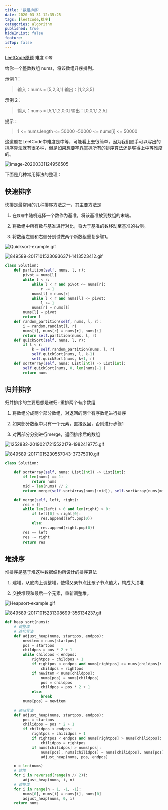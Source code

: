 ```yaml
---
title: '数组排序'
date: 2020-03-31 12:35:25
tags: [leetcode,排序]
categories: algorithm
published: true
hideInList: false
feature: 
isTop: false
---
```

[LeetCode原题](https://leetcode-cn.com/problems/sort-an-array/)
难度 `中等`

给你一个整数数组 nums，将该数组升序排列。

示例 1：

>输入：nums = [5,2,3,1]
输出：[1,2,3,5]



示例 2：

>输入：nums = [5,1,1,2,0,0]
输出：[0,0,1,1,2,5]


提示：

>1 <= nums.length <= 50000
-50000 <= nums[i] <= 50000

<!-- more -->

这道题在LeetCode中难度是中等，可能看上去很简单，因为我们随手可以写出的排序算法就有很多种，但是如果想要牢靠掌握所有的排序算法还是够得上中等难度的。

![image-20200331124956505](https://blog-1251782526.cos.ap-shanghai.myqcloud.com/uPic/00831rSTgy1gdd0lpe3c1j314e0jy7ai.jpg)

下面是几种常用算法的整理：

## 快速排序

快排是最常用的几种排序方法之一，其主要方法是

1. 在`数组`中随机选择一个数作为基准，将该基准放到数组的末端。

2. 将数组中所有数与基准进行对比，将大于基准的数移动至基准的右侧。

3. 将数组左侧和右侧分别试做两个新数组重复步骤1。
   

![Quicksort-example.gif](https://blog-1251782526.cos.ap-shanghai.myqcloud.com/uPic/00831rSTly1gdd3e5ci79g308c050adl.gif)

![849589-20171015230936371-1413523412.gif](https://blog-1251782526.cos.ap-shanghai.myqcloud.com/uPic/00831rSTly1gdd3esbt4xg30mj0707d3.gif)

```Python
class Solution:
    def partition(self, nums, l, r):
        pivot = nums[l]
        while l < r:
            while l < r and pivot <= nums[r]:
                r -= 1
            nums[l] = nums[r] 
            while l < r and nums[l] <= pivot:
                l += 1 
            nums[r] = nums[l]
        nums[l] = pivot
        return l
    def random_partition(self, nums, l, r):
        i = random.randint(l, r)
        nums[i], nums[r] = nums[r], nums[i]  
        return self.partition(nums, l, r)
    def quickSort(self, nums, l, r):
        if l < r:
            k = self.random_partition(nums, l, r)
            self.quickSort(nums, l, k-1)
            self.quickSort(nums, k+1, r)
    def sortArray(self, nums: List[int]) -> List[int]:
        self.quickSort(nums, 0, len(nums)-1 )
        return nums
```

## 归并排序

归并排序的主要思想是递归+重排两个有序数组

1. 将数组分成两个部分数组，对返回的两个有序数组进行排序

2. 如果部分数组中只有一个元素，直接返回，否则进行步骤1

3. 对两部分分别进行merge，返回排序后的数组

![1252882-20190217215522179-1982419775.gif](https://blog-1251782526.cos.ap-shanghai.myqcloud.com/uPic/00831rSTly1gdd3eznsbtg308c05040s.gif)

![849589-20171015230557043-37375010.gif](https://blog-1251782526.cos.ap-shanghai.myqcloud.com/uPic/00831rSTly1gdd3f58ue5g30mj0e1qcv.gif)

```Python
class Solution:

    def sortArray(self, nums: List[int]) -> List[int]:
        if len(nums) == 1: 
            return nums
        mid = len(nums) // 2
        return merge(self.sortArray(nums[:mid]), self.sortArray(nums[mid:]))

    def merge(self, left, right):
        res = []
        while len(left) > 0 and len(right) > 0:
            if left[0] < right[0]:
                res.append(left.pop(0))
            else:
                res.append(right.pop(0))
        res += left
        res += right
        return res 
```

## 堆排序

堆排序是基于堆这种数据结构所设计的排序算法

1. 建堆，从底向上调整堆，使得父亲节点比孩子节点值大，构成大顶堆

2. 交换堆顶和最后一个元素，重新调整堆。

![Heapsort-example.gif](https://blog-1251782526.cos.ap-shanghai.myqcloud.com/uPic/00831rSTly1gdd3fdaxudg309q07sk90.gif)

![849589-20171015231308699-356134237.gif](https://blog-1251782526.cos.ap-shanghai.myqcloud.com/uPic/00831rSTly1gdd3fhzlzbg30f70a4u0x.gif)

```Python
def heap_sort(nums):
    # 调整堆
    # 迭代写法
    def adjust_heap(nums, startpos, endpos):
        newitem = nums[startpos]
        pos = startpos
        childpos = pos * 2 + 1
        while childpos < endpos:
            rightpos = childpos + 1
            if rightpos < endpos and nums[rightpos] >= nums[childpos]:
                childpos = rightpos
            if newitem < nums[childpos]:
                nums[pos] = nums[childpos]
                pos = childpos
                childpos = pos * 2 + 1
            else:
                break
        nums[pos] = newitem
    
    # 递归写法
    def adjust_heap(nums, startpos, endpos):
        pos = startpos
        chilidpos = pos * 2 + 1
        if chilidpos < endpos:
            rightpos = chilidpos + 1
            if rightpos < endpos and nums[rightpos] > nums[chilidpos]:
                chilidpos = rightpos
            if nums[chilidpos] > nums[pos]:
                nums[pos], nums[chilidpos] = nums[chilidpos], nums[pos]
                adjust_heap(nums, pos, endpos)

    n = len(nums)
    # 建堆
    for i in reversed(range(n // 2)):
        adjust_heap(nums, i, n)
    # 调整堆
    for i in range(n - 1, -1, -1):
        nums[0], nums[i] = nums[i], nums[0]
        adjust_heap(nums, 0, i)
    return nums

```

